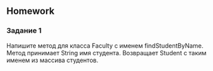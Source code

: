 ##  Homework

### Задание 1
Напишите метод для класса Faculty c именем findStudentByName. Метод принимает String имя студента. Возвращает Student с таким именем из массива студентов.